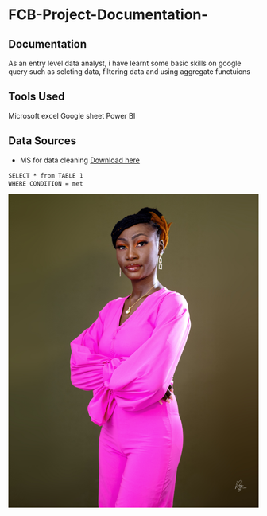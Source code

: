 # FCB-Project-Documentation-
## Documentation
As an entry level data analyst, i have learnt some basic skills on google query such as selcting data, filtering data and using aggregate functuions 
## Tools Used
Microsoft excel
Google sheet
Power BI
## Data Sources
- MS for data cleaning [Download here](https://kagghle.com)

~~~
SELECT * from TABLE 1
WHERE CONDITION = met
~~~
![](IMG_4407.jpeg)
